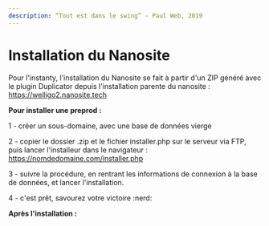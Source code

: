 ```yaml
---
description: “Tout est dans le swing” - Paul Web, 2019
---
```


# Installation du Nanosite

Pour l'instanty, l'installation du Nanosite se fait à partir d'un ZIP généré avec le plugin Duplicator depuis l'installation parente du nanosite : https://welligo2.nanosite.tech

**Pour installer une preprod :**&#x20;

1 - créer un sous-domaine, avec une base de données vierge

2 - copier le dossier .zip et le fichier installer.php sur le serveur via FTP, puis lancer l'installeur dans le navigateur : https://nomdedomaine.com/installer.php

3 - suivre la procédure, en rentrant les informations de connexion à la base de données, et lancer l'installation.

4 - c'est prêt, savourez votre victoire :nerd:

**Après l'installation :**



&#x20;
